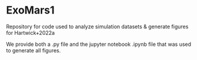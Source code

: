 # ExoMars1
Repository for code used to analyze simulation datasets &amp; generate figures for Hartwick+2022a

We provide both a .py file and the jupyter notebook .ipynb file that was used to generate all figures. 
